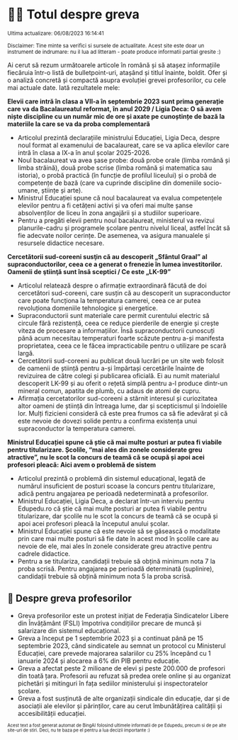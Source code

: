 # 👩‍🏫 Totul despre greva
<sub>Ultima actualizare: 06/08/2023 16:14:41</sub>

<sub>Disclaimer: Tine minte sa verifici si sursele de actualitate. Acest site este doar un instrument de indrumare: nu il lua ad litteram - poate produce informatii partial gresite :)</sub>

Ai cerut să rezum următoarele articole în română și să atașez informațiile fiecăruia într-o listă de bulletpoint-uri, atașând și titlul înainte, boldit. Ofer și o analiză concretă și compactă asupra evoluției grevei profesorilor, cu cele mai actuale date. Iată rezultatele mele:

**Elevii care intră în clasa a VII-a în septembrie 2023 sunt prima generație care va da Bacalaureatul reformat, în anul 2029 / Ligia Deca: O să avem niște discipline cu un număr mic de ore și axate pe cunoștințe de bază la materiile la care se va da proba complementară**

- Articolul prezintă declarațiile ministrului Educației, Ligia Deca, despre noul format al examenului de bacalaureat, care se va aplica elevilor care intră în clasa a IX-a în anul școlar 2025-2026.
- Noul bacalaureat va avea șase probe: două probe orale (limba română și limba străină), două probe scrise (limba română și matematica sau istoria), o probă practică (în funcție de profilul liceului) și o probă de competențe de bază (care va cuprinde discipline din domeniile socio-umane, științe și arte).
- Ministrul Educației spune că noul bacalaureat va evalua competențele elevilor pentru a fi cetățeni activi și va oferi mai multe șanse absolvenților de liceu în zona angajării și a studiilor superioare.
- Pentru a pregăti elevii pentru noul bacalaureat, ministerul va revizui planurile-cadru și programele școlare pentru nivelul liceal, astfel încât să fie adecvate noilor cerințe. De asemenea, va asigura manualele și resursele didactice necesare.

**Cercetătorii sud-coreeni susţin că au descoperit „Sfântul Graal” al supraconductorilor, ceea ce a generat o frenezie în lumea investitorilor. Oamenii de ştiinţă sunt însă sceptici / Ce este „LK-99”**

- Articolul relatează despre o afirmație extraordinară făcută de doi cercetători sud-coreeni, care susțin că au descoperit un supraconductor care poate funcționa la temperatura camerei, ceea ce ar putea revoluționa domeniile tehnologice și energetice.
- Supraconductorii sunt materiale care permit curentului electric să circule fără rezistență, ceea ce reduce pierderile de energie și crește viteza de procesare a informațiilor. Însă supraconductorii cunoscuți până acum necesitau temperaturi foarte scăzute pentru a-și manifesta proprietatea, ceea ce le făcea impracticabile pentru o utilizare pe scară largă.
- Cercetătorii sud-coreeni au publicat două lucrări pe un site web folosit de oamenii de știință pentru a-și împărtași cercetările înainte de revizuirea de către colegi și publicarea oficială. Ei au numit materialul descoperit LK-99 și au oferit o rețetă simplă pentru a-l produce dintr-un mineral comun, apatita de plumb, cu adaus de atomi de cupru.
- Afirmația cercetatorilor sud-coreeni a stârnit interesul și curiozitatea altor oameni de știință din întreaga lume, dar și scepticismul și îndoielile lor. Mulți fizicieni consideră că este prea frumos ca să fie adevărat și că este nevoie de dovezi solide pentru a confirma existența unui supraconductor la temperatura camerei.

**Ministrul Educației spune că știe că mai multe posturi ar putea fi viabile pentru titularizare. Școlile, “mai ales din zonele considerate greu atractive”, nu le scot la concurs de teamă că se ocupă și apoi acei profesori pleacă: Aici avem o problemă de sistem**

- Articolul prezintă o problemă din sistemul educațional, legată de numărul insuficient de posturi scoase la concurs pentru titularizare, adică pentru angajarea pe perioadă nedeterminată a profesorilor.
- Ministrul Educației, Ligia Deca, a declarat într-un interviu pentru Edupedu.ro că știe că mai multe posturi ar putea fi viabile pentru titularizare, dar școlile nu le scot la concurs de teamă că se ocupă și apoi acei profesori pleacă la începutul anului școlar.
- Ministrul Educației spune că este nevoie să se găsească o modalitate prin care mai multe posturi să fie date în acest mod în școlile care au nevoie de ele, mai ales în zonele considerate greu atractive pentru cadrele didactice.
- Pentru a se titulariza, candidații trebuie să obțină minimum nota 7 la proba scrisă. Pentru angajarea pe perioadă determinată (suplinire), candidații trebuie să obțină minimum nota 5 la proba scrisă.

## 🏫 Despre greva profesorilor

- Greva profesorilor este un protest inițiat de Federația Sindicatelor Libere din Învățământ (FSLI) împotriva condițiilor precare de muncă și salarizare din sistemul educațional.
- Greva a început pe 1 septembrie 2023 și a continuat până pe 15 septembrie 2023, când sindicatele au semnat un protocol cu Ministerul Educației, care prevede majorarea salariilor cu 25% începând cu 1 ianuarie 2024 și alocarea a 6% din PIB pentru educație.
- Greva a afectat peste 2 milioane de elevi și peste 200.000 de profesori din toată țara. Profesorii au refuzat să predea orele online și au organizat pichetări și mitinguri în fața sediilor ministerului și inspectoratelor școlare.
- Greva a fost susținută de alte organizații sindicale din educație, dar și de asociații ale elevilor și părinților, care au cerut îmbunătățirea calității și accesibilității educației.


<sub><sub>Acest text a fost generat automat de BingAI folosind ultimele informatii de pe Edupedu, precum si de pe alte site-uri de stiri. Deci, nu te baza pe el pentru a lua decizii importante :)</sub></sub>